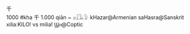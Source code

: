 千   
1000 #kha 千 1.000 qiān ~ 𓐍𓆼𓄿𓅱   kHazar@Armenian saHasra@Sanskrit  xilia:KILO! vs milia! Ϣⲟ@Coptic